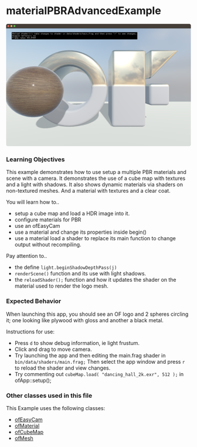 # materialPBRAdvancedExample

![Screenshot of materialPBRAdvancedExample](materialPBRAdvancedExample.png)

### Learning Objectives

This example demonstrates how to use setup a multiple PBR materials and scene with a camera. It demonstrates the use of a cube map with textures and a light with shadows. It also shows dynamic materials via shaders on non-textured meshes. And a material with textures and a clear coat. 

You will learn how to..
* setup a cube map and load a HDR image into it.
* configure materials for PBR
* use an ofEasyCam
* use a material and change its properties inside begin()
* use a material load a shader to replace its main function to change output without recompiling.

Pay attention to..
* the define `light.beginShadowDepthPass(j)` 
* `renderScene()` function and its use with light shadows.
* the `reloadShader();` function and how it updates the shader on the material used to render the logo mesh.

### Expected Behavior

When launching this app, you should see an OF logo and 2 spheres circling it; one looking like plywood with gloss and another a black metal. 

Instructions for use:

* Press `d` to show debug information, ie light frustum.
* Click and drag to move camera.
* Try launching the app and then editing the main.frag shader in `bin/data/shaders/main.frag;` Then select the app window and press `r` to reload the shader and view changes.
* Try commenting out `cubeMap.load( "dancing_hall_2k.exr", 512 );` in ofApp::setup();

### Other classes used in this file

This Example uses the following classes:

* [ofEasyCam](http://openframeworks.cc/documentation/3d/ofEasyCam/)
* [ofMaterial](http://openframeworks.cc/documentation/gl/ofMaterial/)
* [ofCubeMap](https://openframeworks.cc/documentation/gl/ofCubeMap/)
* [ofMesh](https://openframeworks.cc/documentation/3d/ofMesh/)
